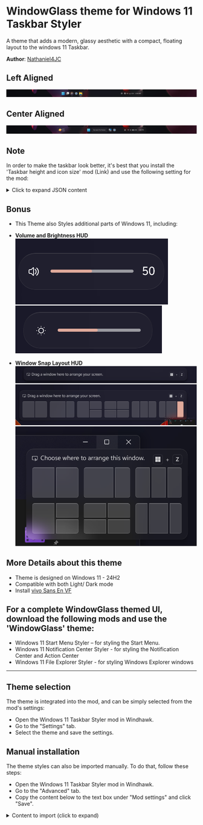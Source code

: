 # WindowGlass theme for Windows 11 Taskbar Styler

A theme that adds a modern, glassy aesthetic with a compact, floating layout to the windows 11 Taskbar.

**Author**: [Nathaniel4JC](https://github.com/Nathaniel4JC)

## Left Aligned
![Left](TB_Left.png)

## Center Aligned
![Center](TB_Centered.png)


## Note
In order to make the taskbar look better, it's best that you install the 'Taskbar height and icon size' mod (Link) and use the following setting for the mod:
<details>
<summary>Click to expand JSON content</summary>

```json
{
  "IconSize": 30,
  "TaskbarHeight": 70,
  "TaskbarButtonWidth": 44,
  "IconSizeSmall": 20,
  "TaskbarButtonWidthSmall": 30
}

```
</details>

## Bonus
- This Theme also Styles additional parts of Windows 11, including:

- **Volume and Brightness HUD**
![Volume HUD](HUD_Volume.png) 
![Brightness HUD](HUD_Brightness.png)

- **Window Snap Layout HUD**
![Snap Layout Picker 1](Snap_Layout.png) 
![Snap Layout Picker 2](Snap_Layout_2.png) 
![Snap Layout Picker 3](Snap_Layout_1.png) 


## More Details about this theme
- Theme is designed on Windows 11 - 24H2
- Compatible with both Light/ Dark mode
- Install [vivo Sans En VF](https://1drv.ms/u/c/67fedd4420ed716d/EXRoW1f5dABJrO2dPj0tbM0Bm1uYiGeoKyAYA7X7er2Zww?e=cLsiJJ)

## For a complete WindowGlass themed UI, download the following mods and use the 'WindowGlass' theme:
- Windows 11 Start Menu Styler – for styling the Start Menu.
- Windows 11 Notification Center Styler - for styling the Notification Center and Action Center
- Windows 11 File Explorer Styler - for styling Windows Explorer windows

---

## Theme selection

The theme is integrated into the mod, and can be simply selected from the mod's
settings:

* Open the Windows 11 Taskbar Styler mod in Windhawk.
* Go to the "Settings" tab.
* Select the theme and save the settings.

## Manual installation

The theme styles can also be imported manually. To do that, follow these steps:

* Open the Windows 11 Taskbar Styler mod in Windhawk.
* Go to the "Advanced" tab.
* Copy the content below to the text box under "Mod settings" and click "Save".

<details>
<summary>Content to import (click to expand)</summary>

```json

{
  "controlStyles[0].target": "Taskbar.TaskbarFrame#TaskbarFrame",
  "controlStyles[0].styles[1]": "HorizontalAlignment=Auto",
  "controlStyles[0].styles[2]": "Width=Auto",
  "controlStyles[0].styles[0]": "MaxWidth:=900",
  "controlStyles[0].styles[3]": "MinWidth:=500",
  "controlStyles[1].target": "Taskbar.TaskbarFrame#TaskbarFrame > Grid#RootGrid",
  "controlStyles[1].styles[0]": "Margin=30,0,30,5",
  "controlStyles[1].styles[1]": "BorderThickness=$BorderThickness",
  "controlStyles[1].styles[2]": "BorderBrush:=$BorderBrush",
  "controlStyles[1].styles[3]": "CornerRadius=$CornerRadius",
  "controlStyles[1].styles[4]": "Background:=$Background",
  "controlStyles[2].target": "Taskbar.TaskbarBackground#BackgroundControl > Windows.UI.Xaml.Controls.Grid > Windows.UI.Xaml.Shapes.Rectangle#BackgroundFill",
  "controlStyles[2].styles[0]": "Visibility=Collapsed",
  "controlStyles[3].target": "Taskbar.TaskbarBackground#BackgroundControl > Windows.UI.Xaml.Controls.Grid > Windows.UI.Xaml.Shapes.Rectangle#BackgroundStroke",
  "controlStyles[3].styles[0]": "Visibility=Collapsed",
  "controlStyles[4].target": "Taskbar.AugmentedEntryPointButton#AugmentedEntryPointButton > Taskbar.TaskListButtonPanel#ExperienceToggleButtonRootPanel",
  "controlStyles[4].styles[0]": "Margin=4",
  "controlStyles[4].styles[1]": "Background:=$ElementBG",
  "controlStyles[4].styles[2]": "CornerRadius=12",
  "controlStyles[5].target": "Grid#SystemTrayFrameGrid",
  "controlStyles[5].styles[0]": "Margin=0,7,20,7",
  "controlStyles[5].styles[1]": "RenderTransform:=<TranslateTransform X=\"-85\" Y=\"-2\"/>",
  "controlStyles[5].styles[2]": "Padding=0",
  "controlStyles[5].styles[3]": "Background:=$ElementBG",
  "controlStyles[5].styles[4]": "CornerRadius=12",
  "controlStyles[6].target": "SystemTray.ChevronIconView",
  "controlStyles[6].styles[0]": "Padding=$TrayPadding",
  "controlStyles[6].styles[1]": "CornerRadius=10",
  "controlStyles[7].target": "SystemTray.NotifyIconView#NotifyItemIcon",
  "controlStyles[7].styles[0]": "Padding=$TrayPadding",
  "controlStyles[7].styles[1]": "CornerRadius=10",
  "controlStyles[8].target": "SystemTray.OmniButton",
  "controlStyles[8].styles[0]": "Padding=$TrayPadding",
  "controlStyles[8].styles[1]": "CornerRadius=10",
  "controlStyles[9].target": "SystemTray.CopilotIcon",
  "controlStyles[9].styles[0]": "Padding=$TrayPadding",
  "controlStyles[10].target": "SystemTray.OmniButton#NotificationCenterButton > Grid > ContentPresenter > ItemsPresenter > StackPanel > ContentPresenter > systemtray:IconView#SystemTrayIcon > Grid",
  "controlStyles[10].styles[0]": "Padding=$TrayPadding",
  "controlStyles[11].target": "SystemTray.IconView#SystemTrayIcon > Grid#ContainerGrid > ContentPresenter#ContentPresenter > Grid#ContentGrid > SystemTray.TextIconContent > Grid#ContainerGrid",
  "controlStyles[11].styles[0]": "Padding=10",
  "controlStyles[11].styles[1]": "CornerRadius=10",
  "controlStyles[12].target": "SystemTray.StackListView#IconStack > ItemsPresenter > StackPanel > ContentPresenter > SystemTray.IconView#SystemTrayIcon",
  "controlStyles[12].styles[0]": "Padding=0",
  "controlStyles[13].target": "SystemTray.Stack#ShowDesktopStack",
  "controlStyles[13].styles[0]": "Visibility=Visible",
  "controlStyles[14].target": "Taskbar.Gripper#GripperControl",
  "controlStyles[14].styles[0]": "Width=Auto",
  "controlStyles[14].styles[1]": "MinWidth=24",
  "controlStyles[15].target": "SystemTray.SystemTrayFrame",
  "controlStyles[15].styles[0]": "HorizontalAlignment=1",
  "controlStyles[15].styles[1]": "RenderTransform:=<TranslateTransform X=\"399\" />",
  "controlStyles[16].target": "Windows.UI.Xaml.Controls.Grid#AugmentedEntryPointContentGrid",
  "controlStyles[16].styles[0]": "Margin=4,0,0,0",
  "controlStyles[16].styles[1]": "HorizontalAlignment=Left",
  "controlStyles[17].target": "TextBlock#TimeInnerTextBlock",
  "controlStyles[17].styles[0]": "FontSize=13",
  "controlStyles[17].styles[1]": "FontFamily=vivo Sans EN VF",
  "controlStyles[17].styles[2]": "Margin=0",
  "controlStyles[17].styles[3]": "Padding=0",
  "controlStyles[17].styles[4]": "RenderTransform:=<TranslateTransform X=\"0\" Y=\"0\" />",
  "controlStyles[18].target": "TextBlock#DateInnerTextBlock",
  "controlStyles[18].styles[0]": "Visibility=Collapsed",
  "controlStyles[18].styles[1]": "RenderTransform:=<TranslateTransform X=\"0\" Y=\"-9\" />",
  "controlStyles[18].styles[2]": "FontSize=11",
  "controlStyles[18].styles[3]": "FontFamily=vivo Sans EN VF",
  "controlStyles[19].target": "TextBlock#InnerTextBlock[Text=]",
  "controlStyles[19].styles[0]": "Text=",
  "theme": "",
  "controlStyles[20].target": "Windows.UI.Xaml.Controls.Grid#ConfirmatorMainGrid",
  "controlStyles[20].styles[0]": "CornerRadius=22",
  "controlStyles[20].styles[1]": "BorderThickness=$BorderThickness",
  "controlStyles[20].styles[2]": "BorderBrush:=$BorderBrush",
  "controlStyles[20].styles[3]": "Background:=$Background",
  "controlStyles[21].target": "TextBlock#SearchBoxTextBlock",
  "controlStyles[21].styles[0]": "Text=Search This Precision",
  "controlStyles[21].styles[1]": "FontSize=10",
  "controlStyles[21].styles[2]": "FontFamily=vivo Sans EN VF",
  "controlStyles[22].target": "SystemTray.OmniButton#NotificationCenterButton > Grid > ContentPresenter > ItemsPresenter > StackPanel > ContentPresenter > SystemTray.IconView#SystemTrayIcon > Grid > Grid > SystemTray.TextIconContent",
  "controlStyles[22].styles[0]": "Visibility=Collapsed",
  "controlStyles[23].target": "Windows.UI.Xaml.Controls.Button",
  "controlStyles[23].styles[0]": "BorderThickness=$BorderThickness",
  "controlStyles[24].target": "Windows.UI.Xaml.Controls.Border#OverflowFlyoutBackgroundBorder",
  "controlStyles[24].styles[0]": "BorderThickness=$BorderThickness",
  "controlStyles[24].styles[1]": "BorderBrush:=$BorderBrush",
  "controlStyles[24].styles[2]": "Background:=$Background",
  "controlStyles[24].styles[3]": "CornerRadius=$CornerRadius",
  "controlStyles[25].target": "Windows.UI.Xaml.Controls.Grid#ModalRootGrid > Windows.UI.Xaml.Controls.Border#BackgroundElement",
  "controlStyles[25].styles[0]": "BorderThickness=$BorderThickness",
  "controlStyles[25].styles[1]": "BorderBrush:=$BorderBrush",
  "controlStyles[25].styles[2]": "Background:=$Background",
  "controlStyles[25].styles[3]": "CornerRadius=20",
  "controlStyles[26].target": "WindowsInternal.ComposableShell.Experiences.Switcher.VirtualDesktopBarElement#VirtualDesktopBar",
  "controlStyles[26].styles[0]": "Width=1000",
  "controlStyles[26].styles[1]": "Visibility=Collapsed",
  "controlStyles[26].styles[2]": "RenderTransform:=<TranslateTransform X=\"0\" Y=\"60\" />",
  "controlStyles[26].styles[3]": "CornerRadius=$CornerRadius",
  "controlStyles[27].target": "Windows.UI.Xaml.Controls.Border#BackgroundDimmingLayer",
  "controlStyles[27].styles[0]": "Background:=$Background",
  "controlStyles[28].target": "Taskbar.TaskListButtonPanel#ExperienceToggleButtonRootPanel > Windows.UI.Xaml.Controls.Border#BackgroundElement",
  "controlStyles[28].styles[0]": "CornerRadius=10",
  "controlStyles[29].target": "Taskbar.TaskListButton#TaskListButton",
  "controlStyles[29].styles[0]": "CornerRadius=10",
  "controlStyles[30].target": "Windows.UI.Xaml.Controls.Border#SnapBarBorder",
  "controlStyles[30].styles[0]": "Background:=$Background",
  "controlStyles[30].styles[1]": "BorderBrush:=$BorderBrush",
  "controlStyles[30].styles[2]": "CornerRadius=$CornerRadius",
  "controlStyles[30].styles[3]": "BorderThickness=$BorderThickness",
  "controlStyles[30].styles[4]": "RenderTransform:=<TranslateTransform X=\"0\" Y=\"10\" />",
  "controlStyles[30].styles[5]": "Margin=0,0,0,-10",
  "controlStyles[31].target": "Windows.UI.Xaml.Controls.Border#SnapPickerBorder",
  "controlStyles[31].styles[0]": "Background:=$Background",
  "controlStyles[31].styles[1]": "BorderBrush:=$BorderBrush",
  "controlStyles[31].styles[2]": "CornerRadius=$CornerRadius",
  "controlStyles[31].styles[3]": "BorderThickness=$BorderThickness",
  "controlStyles[32].target": "Windows.UI.Xaml.Controls.Border#SearchPillBackgroundElement",
  "controlStyles[32].styles[0]": "BorderBrush:=$ElementBorderBrush",
  "controlStyles[32].styles[1]": "CornerRadius=$ElementCornerRadius",
  "controlStyles[32].styles[2]": "BorderThickness=$ElementBorderThickness",
  "controlStyles[33].target": "Taskbar.TaskbarExtensionElement",
  "controlStyles[33].styles[0]": "RenderTransform:=<TranslateTransform X=\"0\" Y=\"0\" />",
  "controlStyles[34].target": "Taskbar.TaskListButtonPanel#ExperienceToggleButtonRootPanel",
  "controlStyles[34].styles[0]": "RenderTransform:=<TranslateTransform X=\"0\" Y=\"0\" />",
  "controlStyles[32].styles[3]": "Margin=0",
  "controlStyles[35].target": "Windows.UI.Xaml.Controls.ToolTip > Windows.UI.Xaml.Controls.ContentPresenter#LayoutRoot",
  "controlStyles[35].styles[0]": "Background:=$Background",
  "controlStyles[35].styles[1]": "BorderBrush:=$BorderBrush",
  "controlStyles[35].styles[2]": "BorderThickness:=$BorderThickness",
  "controlStyles[35].styles[3]": "CornerRadius=12",
  "controlStyles[36].target": "SearchUx.SearchUI.SearchButtonControl",
  "controlStyles[36].styles[0]": "Width=130",
  "controlStyles[36].styles[1]": "Margin=-1,7,-1,7",
  "controlStyles[37].target": "WindowsInternal.ComposableShell.Experiences.Switcher.VirtualDesktopBarElement > Windows.UI.Xaml.Controls.Grid#GridElement > Windows.UI.Xaml.Controls.Border#VirtualDesktopSwitcherBackground",
  "controlStyles[37].styles[0]": "Background:=$Background",
  "controlStyles[37].styles[1]": "BorderBrush:=$BorderBrush",
  "controlStyles[37].styles[2]": "BorderThickness=$BorderThickness",
  "controlStyles[37].styles[3]": "CornerRadius=$CornerRadius",
  "controlStyles[38].target": "Windows.UI.Xaml.Shapes.Rectangle#BackgroundFill",
  "controlStyles[38].styles[0]": "Fill:=$Background",
  "styleConstants[0]": "Background=<WindhawkBlur BlurAmount=\"15\" TintColor=\"#10808080\"/>",
  "styleConstants[1]": "BorderBrush2=<LinearGradientBrush StartPoint=\"0,0\" EndPoint=\"0,1\"><GradientStop Color=\"{ThemeResource SystemChromeHighColor}\" Offset=\"0.0\" /><GradientStop Color=\"{ThemeResource SystemChromeLowColor}\" Offset=\"0.25\" /><GradientStop Color=\"{ThemeResource SystemChromeHighColor}\" Offset=\"1\" /></LinearGradientBrush>",
  "resourceVariables[0].variableKey": "",
  "resourceVariables[0].value": "",
  "styleConstants[2]": "BorderThickness=0.3,1,0.3,0.3",
  "styleConstants[3]": "CornerRadius=15",
  "styleConstants[4]": "BorderBrush=<LinearGradientBrush StartPoint=\"0,0\" EndPoint=\"0,1\"><GradientStop Color=\"#50808080\" Offset=\"0.0\" /><GradientStop Color=\"#50404040\" Offset=\"0.25\" /><GradientStop Color=\"#50808080\" Offset=\"1\" /></LinearGradientBrush>",
  "styleConstants[5]": "Background2=<AcrylicBrush TintColor=\"{ThemeResource SystemChromeAltHighColor}\" TintOpacity=\"0.3\" FallbackColor=\"{ThemeResource SystemChromeAltHighColor}\" />",
  "styleConstants[6]": "TrayPadding=2",
  "styleConstants[7]": "ElementBG=<SolidColorBrush Color=\"{ThemeResource SystemChromeAltHighColor}\" Opacity=\"0.3\" />",
  "styleConstants[8]": "ElementBorderThickness=0.3,0.3,0.3,1",
  "styleConstants[9]": "ElementBorderBrush=<LinearGradientBrush StartPoint=\"0,0\" EndPoint=\"0,1\"><GradientStop Color=\"#50808080\" Offset=\"1\" /><GradientStop Color=\"#50606060\" Offset=\"0.15\" /></LinearGradientBrush>",
  "styleConstants[10]": "ElementCornerRadius=12"
}
```
</details>
